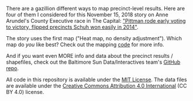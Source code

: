 There are a gazillion different ways to map precinct-level results. Here are four of them I considered for this November 15, 2018 story on Anne Arundel's County Executive race in The Capital: ["Pittman rode early voting to victory, flipped precincts Schuh won easily in 2014"](https://www.capitalgazette.com/news/elections/ac-cn-executive-precincts-1115-story.html).

The story uses the first map ("Heat map, no density adjustment"). Which map do *you* like best? Check out the mapping [code](https://github.com/underthecurve/four-ways-precinct-maps/blob/master/four_ways.ipynb) for more info. 

And if you want even MORE info and data about the precinct results / shapefiles, check out the Baltimore Sun Data/Interactives team's [GitHub repo](https://github.com/baltimore-sun-data/maryland-2018-governor-precinct-map).

All code in this repository is available under the [MIT License](https://opensource.org/licenses/MIT). The data files are available under the [Creative Commons Attribution 4.0 International](https://creativecommons.org/licenses/by/4.0/) (CC BY 4.0) license.